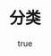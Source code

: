 ---
categoriesPage: true
title: 分类
permalink: /categories/
article: false
author:
  name: maoyln
  link: https://github.com/maoyln
---